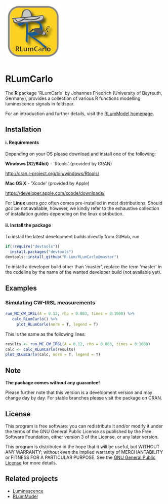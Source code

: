 ![](docs/img/Logo_RLumCarlo.png)

# RLumCarlo

The **R** package 'RLumCarlo' by Johannes Friedrich (University of Bayreuth, Germany), 
provides a collection of various R functions modelling luminescence signals in feldspar.

For an introduction and further details, visit the [RLumModel homepage](http://model.r-luminescence.de).

## Installation

#### i. Requirements

Depending on your OS please download and install one of the following:

**Windows (32/64bit)** - 'Rtools' (provided by CRAN)

   http://cran.r-project.org/bin/windows/Rtools/

**Mac OS X** - 'Xcode' (provided by Apple)

   https://developer.apple.com/xcode/downloads/

For **Linux** users *gcc* often comes pre-installed in most distributions. Should *gcc* be not available, however, we kindly refer to the exhaustive collection of installation guides depending on the linux distribution.

#### ii. Install the package

To install the latest development builds directly from GitHub, run

```r
if(!require("devtools"))
  install.packages("devtools")
devtools::install_github("R-Lum/RLumCarlo@master")
```

To install a developer build other than 'master', replace the term 'master' in the codeline by the name
of the wanted developer build (not available yet). 

## Examples

### Simulating CW-IRSL measurements

```r
run_MC_CW_IRSL(A = 0.12, rho = 0.003, times = 0:1000) %>%
   calc_RLumCarlo() %>%
     plot_RLumCarlo(norm = T, legend = T)
```

This is the same as the following lines:

```r
results <- run_MC_CW_IRSL(A = 0.12, rho = 0.003, times = 0:1000)
calc <- calc_RLumCarlo(results) 
plot_RLumCarlo(calc, norm = T, legend = T)
```

## Note

**The package comes without any guarantee!**

Please further note that this version is a development version and may change day by day. 
For stable branches please visit the package on CRAN.

## License

This program is free software: you can redistribute it and/or modify it under the terms of the GNU General Public License as published by the Free Software Foundation, either version 3 of the License, or any later version.

This program is distributed in the hope that it will be useful, but WITHOUT ANY WARRANTY; without even the implied warranty of MERCHANTABILITY or FITNESS FOR A PARTICULAR PURPOSE. See the [GNU General Public License](https://github.com/R-Lum/RLumCarlo/blob/master/LICENSE) for more details.

## Related projects 

* [Luminescence](https://github.com/R-Lum/Luminescence)
* [RLumModel](https://github.com/R-Lum/RLumModel)

